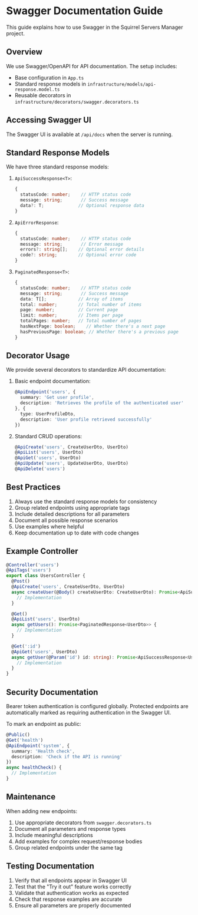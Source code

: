 # Swagger Documentation Guide

This guide explains how to use Swagger in the Squirrel Servers Manager project.

## Overview

We use Swagger/OpenAPI for API documentation. The setup includes:
- Base configuration in `App.ts`
- Standard response models in `infrastructure/models/api-response.model.ts`
- Reusable decorators in `infrastructure/decorators/swagger.decorators.ts`

## Accessing Swagger UI

The Swagger UI is available at `/api/docs` when the server is running.

## Standard Response Models

We have three standard response models:

1. `ApiSuccessResponse<T>`:
   ```typescript
   {
     statusCode: number;    // HTTP status code
     message: string;       // Success message
     data?: T;             // Optional response data
   }
   ```

2. `ApiErrorResponse`:
   ```typescript
   {
     statusCode: number;    // HTTP status code
     message: string;       // Error message
     errors?: string[];    // Optional error details
     code?: string;        // Optional error code
   }
   ```

3. `PaginatedResponse<T>`:
   ```typescript
   {
     statusCode: number;    // HTTP status code
     message: string;       // Success message
     data: T[];            // Array of items
     total: number;        // Total number of items
     page: number;         // Current page
     limit: number;        // Items per page
     totalPages: number;   // Total number of pages
     hasNextPage: boolean;    // Whether there's a next page
     hasPreviousPage: boolean; // Whether there's a previous page
   }
   ```

## Decorator Usage

We provide several decorators to standardize API documentation:

1. Basic endpoint documentation:
   ```typescript
   @ApiEndpoint('users', {
     summary: 'Get user profile',
     description: 'Retrieves the profile of the authenticated user'
   }, {
     type: UserProfileDto,
     description: 'User profile retrieved successfully'
   })
   ```

2. Standard CRUD operations:
   ```typescript
   @ApiCreate('users', CreateUserDto, UserDto)
   @ApiList('users', UserDto)
   @ApiGet('users', UserDto)
   @ApiUpdate('users', UpdateUserDto, UserDto)
   @ApiDelete('users')
   ```

## Best Practices

1. Always use the standard response models for consistency
2. Group related endpoints using appropriate tags
3. Include detailed descriptions for all parameters
4. Document all possible response scenarios
5. Use examples where helpful
6. Keep documentation up to date with code changes

## Example Controller

```typescript
@Controller('users')
@ApiTags('users')
export class UsersController {
  @Post()
  @ApiCreate('users', CreateUserDto, UserDto)
  async createUser(@Body() createUserDto: CreateUserDto): Promise<ApiSuccessResponse<UserDto>> {
    // Implementation
  }

  @Get()
  @ApiList('users', UserDto)
  async getUsers(): Promise<PaginatedResponse<UserDto>> {
    // Implementation
  }

  @Get(':id')
  @ApiGet('users', UserDto)
  async getUser(@Param('id') id: string): Promise<ApiSuccessResponse<UserDto>> {
    // Implementation
  }
}
```

## Security Documentation

Bearer token authentication is configured globally. Protected endpoints are automatically marked as requiring authentication in the Swagger UI.

To mark an endpoint as public:
```typescript
@Public()
@Get('health')
@ApiEndpoint('system', {
  summary: 'Health check',
  description: 'Check if the API is running'
})
async healthCheck() {
  // Implementation
}
```

## Maintenance

When adding new endpoints:
1. Use appropriate decorators from `swagger.decorators.ts`
2. Document all parameters and response types
3. Include meaningful descriptions
4. Add examples for complex request/response bodies
5. Group related endpoints under the same tag

## Testing Documentation

1. Verify that all endpoints appear in Swagger UI
2. Test that the "Try it out" feature works correctly
3. Validate that authentication works as expected
4. Check that response examples are accurate
5. Ensure all parameters are properly documented 